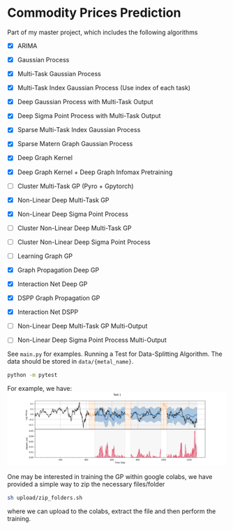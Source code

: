 # Commodity Prices Prediction
Part of my master project, which includes the following algorithms 

- [x] ARIMA
- [x] Gaussian Process
- [x] Multi-Task Gaussian Process
- [x] Multi-Task Index Gaussian Process (Use index of each task)
- [x] Deep Gaussian Process with Multi-Task Output
- [x] Deep Sigma Point Process with Multi-Task Output
- [x] Sparse Multi-Task Index Gaussian Process
- [x] Sparse Matern Graph Gaussian Process
- [x] Deep Graph Kernel 
- [x] Deep Graph Kernel + Deep Graph Infomax Pretraining
- [ ] Cluster Multi-Task GP (Pyro + Gpytorch)
- [x] Non-Linear Deep Multi-Task GP
- [x] Non-Linear Deep Sigma Point Process
- [ ] Cluster Non-Linear Deep Multi-Task GP
- [ ] Cluster Non-Linear Deep Sigma Point Process
- [ ] Learning Graph GP
- [x] Graph Propagation Deep GP
- [x] Interaction Net Deep GP
- [x] DSPP Graph Propagation GP
- [x] Interaction Net DSPP
- [ ] Non-Linear Deep Multi-Task GP Multi-Output
- [ ] Non-Linear Deep Sigma Point Process Multi-Output


See `main.py` for examples. Running a Test for Data-Splitting Algorithm. The data should be stored in `data/{metal_name}`.

```sh
python -m pytest
```

For example, we have:
![alt text](img/walk_forward.png)

One may be interested in training the GP within google colabs, we have provided a simple way to zip the necessary files/folder

```sh
sh upload/zip_folders.sh
```
where we can upload to the colabs, extract the file and then perform the training.